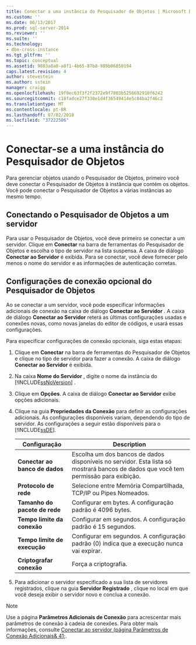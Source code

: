 ```yaml
---
title: Conectar a uma instância do Pesquisador de Objetos | Microsoft Docs
ms.custom: ''
ms.date: 06/13/2017
ms.prod: sql-server-2014
ms.reviewer: ''
ms.suite: ''
ms.technology:
- dbe-cross-instance
ms.tgt_pltfrm: ''
ms.topic: conceptual
ms.assetid: 9803a8a0-a8f1-4b65-87b8-989b06850194
caps.latest.revision: 4
author: stevestein
ms.author: sstein
manager: craigg
ms.openlocfilehash: 19f0ec63f3f2f2372e9f7803b5256692910f6242
ms.sourcegitcommit: c18fadce27f330e1d4f36549414e5c84ba2f46c2
ms.translationtype: MT
ms.contentlocale: pt-BR
ms.lasthandoff: 07/02/2018
ms.locfileid: "37222506"
---
```

# <a name="connect-to-an-instance-from-object-explorer"></a>Conectar-se a uma instância do Pesquisador de Objetos
  Para gerenciar objetos usando o Pesquisador de Objetos, primeiro você deve conectar o Pesquisador de Objetos à instância que contém os objetos. Você pode conectar o Pesquisador de Objetos a várias instâncias ao mesmo tempo.  
  
## <a name="connecting-object-explorer-to-a-server"></a>Conectando o Pesquisador de Objetos a um servidor  
 Para usar o Pesquisador de Objetos, você deve primeiro se conectar a um servidor. Clique em **Conectar** na barra de ferramentas do Pesquisador de Objetos e escolha o tipo de servidor na lista suspensa. A caixa de diálogo **Conectar ao Servidor** é exibida. Para se conectar, você deve fornecer pelo menos o nome do servidor e as informações de autenticação corretas.  
  
## <a name="optional-object-explorer-connection-settings"></a>Configurações de conexão opcional do Pesquisador de Objetos  
 Ao se conectar a um servidor, você pode especificar informações adicionais de conexão na caixa de diálogo **Conectar ao Servidor** . A caixa de diálogo **Conectar ao Servidor** reterá as últimas configurações usadas e conexões novas, como novas janelas do editor de códigos, e usará essas configurações.  
  
 Para especificar configurações de conexão opcionais, siga estas etapas:  
  
1.  Clique em **Conectar** na barra de ferramentas do Pesquisador de Objetos e clique no tipo de servidor para fazer a conexão. A caixa de diálogo **Conectar ao Servidor** é exibida.  
  
2.  Na caixa **Nome do Servidor** , digite o nome da instância do [!INCLUDE[ssNoVersion](../../includes/ssnoversion-md.md)] .  
  
3.  Clique em **Opções**. A caixa de diálogo **Conectar ao Servidor** exibe opções adicionais.  
  
4.  Clique na guia **Propriedades da Conexão** para definir as configurações adicionais. As configurações disponíveis variam, dependendo do tipo de servidor. As configurações a seguir estão disponíveis para o [!INCLUDE[ssDE](../../includes/ssde-md.md)].  
  
    |Configuração|Description|  
    |-------------|-----------------|  
    |**Conectar ao banco de dados**|Escolha um dos bancos de dados disponíveis no servidor. Esta lista só mostrará bancos de dados que você tem permissão para exibição.|  
    |**Protocolo de rede**|Selecione entre Memória Compartilhada, TCP/IP ou Pipes Nomeados.|  
    |**Tamanho do pacote de rede**|Configurar em bytes. A configuração padrão é 4096 bytes.|  
    |**Tempo limite da conexão**|Configurar em segundos. A configuração padrão é 15 segundos.|  
    |**Tempo limite de execução**|Configurar em segundos. A configuração padrão (0) indica que a execução nunca vai expirar.|  
    |**Criptografar conexão**|Força a criptografia.|  
  
5.  Para adicionar o servidor especificado a sua lista de servidores registrados, clique na guia **Servidor Registrado** , clique no local em que você deseja exibir o servidor novo e conclua a conexão.  
  
> [!NOTE]  
>  Use a página **Parâmetros Adicionais de Conexão** para acrescentar mais parâmetros de conexão à cadeia de conexões. Para obter mais informações, consulte [Conectar ao servidor &#40;página Parâmetros de Conexão Adicionais& 41;](../../database-engine/connect-to-server-additional-connection-parameters-page.md).  
  
  
